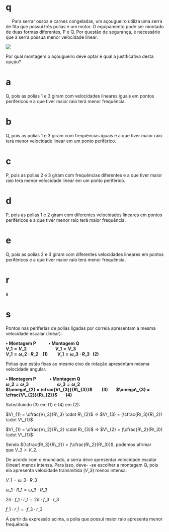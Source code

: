 # q
     Para serrar ossos e carnes congeladas, um açougueiro utiliza uma serra de fita que possui três polias e um motor. O equipamento pode ser montado de duas formas diferentes, P e Q. Por questão de segurança, é necessário que a serra possua menor velocidade linear.

![](https://firebasestorage.googleapis.com/v0/b/firebase-enemio.appspot.com/o/questoes%2F636%2F1a4a362a-75e4-b199-5844-65cc1ab6df9b.png?alt=media\&token=684d6030-8032-41ba-b04d-765d54670482)

Por qual montagem o açougueiro deve optar e qual a justificativa desta opção?

# a
Q, pois as polias 1 e 3 giram com velocidades lineares iguais em pontos periféricos e a que tiver maior raio terá menor frequência.

# b
Q, pois as polias 1 e 3 giram com frequências iguais e a que tiver maior raio terá menor velocidade linear em um ponto periférico.

# c
P, pois as polias 2 e 3 giram com frequências diferentes e a que tiver maior raio terá menor velocidade linear em um ponto periférico.

# d
P, pois as polias 1 e 2 giram com diferentes velocidades lineares em pontos periféricos e a que tiver menor raio terá maior frequência.

# e
Q, pois as polias 2 e 3 giram com diferentes velocidades lineares em pontos periféricos e a que tiver maior raio terá menor frequência.

# r
a

# s
Pontos nas periferias de polias ligadas por correia apresentam a mesma velocidade escalar (linear).

**• Montagem P            • Montagem Q\
$V\_{1} = V\_{2}$**                       **$V\_{1} = V\_{3}$**\
**$V\_{1} = \omega\_{2} \cdot R\_{2}$    (1)         **$V\_{1} = \omega\_{3} \cdot R\_{3}$   (2)****

Polias que estão fixas ao mesmo eixo de rotação apresentam mesma velocidade angular.

**• Montagem P             • Montagem Q\
$\omega\_{2} = \omega\_{3}$**                       **$\omega\_{3} = \omega\_{2}$**\
**$\omega\_{2} = \cfrac{V\_{3}}{R\_{3}}$         (3)        **$\omega\_{3} = \cfrac{V\_{2}}{R\_{2}}$        (4)****

Substituindo (3) em (1) e (4) em (2):

$V\_{1} = \cfrac{V\_3}{R\_3} \cdot R\_{2}$ => $V\_{3} = (\cfrac{R\_3}{R\_2}) \cdot V\_{1}$

$V\_{1} = \cfrac{V\_2}{R\_2} \cdot R\_{3}$ => $V\_{2} = (\cfrac{R\_2}{R\_3}) \cdot V\_{1}$

Sendo $(\cfrac{R\_3}{R\_2}) > (\cfrac{R\_2}{R\_3})$, podemos afirmar que $V\_3 > V\_2$.

De acordo com o enunciado, a serra deve apresentar velocidade escalar (linear) menos intensa. Para isso, deve- -se escolher a montagem Q, pois ela apresenta velocidade transmitida $(V\_3)$ menos intensa.

$V\_{1} = \omega\_{3} \cdot R\_{3}$

$​​​​\omega\_{1} \cdot R\_{1} = ​​​​\omega\_{3} \cdot R\_{3}$

$2\pi \cdot f\_1 \cdot r\_1 = 2\pi \cdot f\_3 \cdot r\_3$

$f\_1 \cdot r\_1 = \cdot f\_3 \cdot r\_3$

A partir da expressão acima, a polia que possui maior raio apresenta menor frequência.

